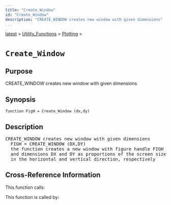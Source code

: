 ```yaml
---
title: "Create_Window"
id: "Create_Window"
description: "CREATE_WINDOW creates new window with given dimensions"
...
```


<!-- <a name="_top"></a> -->
<!-- <div><a href="../../../.autoindex.md">Home</a> &gt;  -->
 <a href="#">latest</a> &gt; <a href="#">Utility_Functions</a> &gt; <a href=".autoindex.md">Plotting</a> &gt; 
<!-- Create_Window.m</div> -->

<!--<table width="100%"><tr><td align="left"><a href="../../../.autoindex.md"><img alt="<" border="0" src="../../../left.png">&nbsp;Master index</a></td>
<td align="right"><a href=".autoindex.md">Index for latest\Utility_Functions\Plotting&nbsp;<img alt=">" border="0" src="../../../right.png"></a></td></tr></table>-->
# `Create_Window`



## <a name="_name"></a>Purpose


CREATE_WINDOW creates new window with given dimensions

<!-- <div class="box"><strong>CREATE_WINDOW creates new window with given dimensions</strong></div> -->

## <a name="_synopsis"></a>Synopsis

`function FigH = Create_Window (dx,dy)` 

## Description


<pre class="comment">CREATE_WINDOW creates new window with given dimensions
  FIGH = CREATE_WINDOW (DX,DY)
  the function creates a new window with figure handle FIGH
  and dimensions DX and DY as proportions of the screen size
  in the horizontal and vertical direction, respectively</pre>
<!-- <div class="fragment"><pre class="comment">CREATE_WINDOW creates new window with given dimensions
  FIGH = CREATE_WINDOW (DX,DY)
  the function creates a new window with figure handle FIGH
  and dimensions DX and DY as proportions of the screen size
  in the horizontal and vertical direction, respectively</pre></div> -->

<!-- crossreference -->
## <a name="_cross"></a>Cross-Reference Information

This function calls:
<ul style="list-style-image:url(../../../matlabicon.gif)">
</ul>

This function is called by:
<ul style="list-style-image:url(../../../matlabicon.gif)">
</ul>
<!-- crossreference -->




<!-- <hr><address>Generated on Mon 15-Feb-2021 18:38:47 by <strong><a href="http://www.artefact.tk/software/matlab/m2html/" title="Matlab Documentation in HTML">m2html</a></strong> &copy; 2005</address> -->